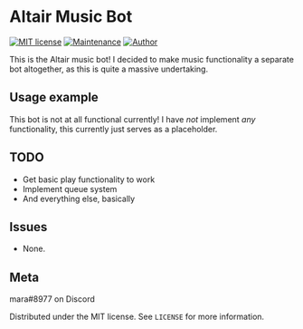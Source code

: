 # Altair Music Bot
[![MIT license](https://img.shields.io/badge/License-MIT-blue.svg)](https://lbesson.mit-license.org/)
[![Maintenance](https://img.shields.io/badge/Maintained%3F-somewhat-yellow.svg)](https://github.com/tatsumara/altair-music/graphs/commit-activity)
[![Author](https://img.shields.io/badge/Author-tatsumara-purple.svg)](https://shields.io/)

This is the Altair music bot! I decided to make music functionality a separate bot altogether, as this is quite a massive undertaking.

## Usage example
This bot is not at all functional currently! I have *not* implement *any* functionality, this currently just serves as a placeholder.
## TODO
* Get basic play functionality to work
* Implement queue system
* And everything else, basically
## Issues
* None.
## Meta
mara#8977 on Discord

Distributed under the MIT license. See ``LICENSE`` for more information.
